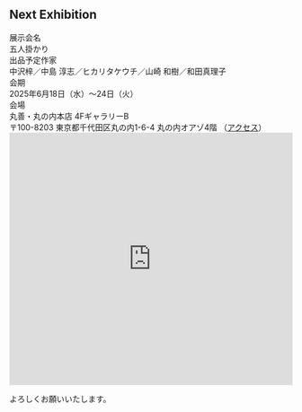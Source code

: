 ## Next Exhibition

<div class="container mb-5">
  <div class="row border-bottom border-dark">
    <div class="col-md-2 col-sm-3 posteventheader">
      展示会名
    </div>
    <div class="col posteventdetail">
      五人掛かり
    </div>
  </div>

  <div class="row border-bottom border-dark">
    <div class="col-md-2 col-sm-3 posteventheader">
      出品予定作家
    </div>
    <div class="col posteventdetail">
      中沢梓／中島 淳志／ヒカリタケウチ／山崎 和樹／和田真理子
    </div>
  </div>

  <div class="row border-bottom border-dark">
    <div class="col-md-2 col-sm-3 posteventheader">
      会期
    </div>
    <div class="col posteventdetail">
      2025年6月18日（水）～24日（火）
    </div>
  </div>

  <div class="row border-bottom border-dark">
    <div class="col-md-2 col-sm-3 posteventheader">
      会場
    </div>
    <div class="col posteventdetail">
      丸善・丸の内本店 4FギャラリーB<br>
      〒100-8203 東京都千代田区丸の内1-6-4 丸の内オアゾ4階
      （<a href="https://honto.jp/store/detail_1572000_14HB310.html" target="_blank">アクセス</a>）
    </div>
  </div>
</div>

<iframe src="https://www.google.com/maps/embed?pb=!1m18!1m12!1m3!1d6481.470898996994!2d139.7666676!3d35.6835155!2m3!1f0!2f0!3f0!3m2!1i1024!2i768!4f13.1!3m3!1m2!1s0x60188bf9095236d9%3A0xc161b2f5eebda3db!2sMARUZEN%20Marunouchi!5e0!3m2!1sen!2sjp!4v1748838703136!5m2!1sen!2sjp" width="100%" height="450" style="border:0;" allowfullscreen="" loading="lazy" referrerpolicy="no-referrer-when-downgrade"></iframe>

よろしくお願いいたします。